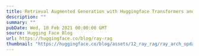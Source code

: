```yaml
---
title: Retrieval Augmented Generation with Huggingface Transformers and Ray
description: ""
summary: ""
pubDate: Wed, 10 Feb 2021 00:00:00 GMT
source: Hugging Face Blog
url: https://huggingface.co/blog/ray-rag
thumbnail: "https://huggingface.co/blog/assets/12_ray_rag/ray_arch_updated.png"
---
```


